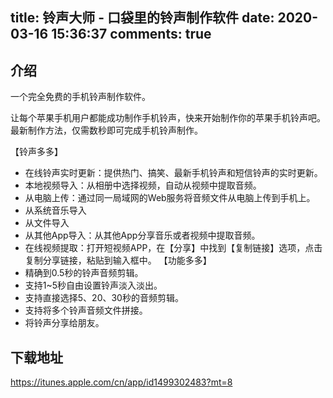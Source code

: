 title: 铃声大师 - 口袋里的铃声制作软件
date: 2020-03-16 15:36:37
comments: true
---

## 介绍
一个完全免费的手机铃声制作软件。

让每个苹果手机用户都能成功制作手机铃声，快来开始制作你的苹果手机铃声吧。最新制作方法，仅需数秒即可完成手机铃声制作。

【铃声多多】
- 在线铃声实时更新：提供热门、搞笑、最新手机铃声和短信铃声的实时更新。
- 本地视频导入：从相册中选择视频，自动从视频中提取音频。
- 从电脑上传：通过同一局域网的Web服务将音频文件从电脑上传到手机上。
- 从系统音乐导入
- 从文件导入
- 从其他App导入：从其他App分享音乐或者视频中提取音频。
- 在线视频提取：打开短视频APP，在【分享】中找到【复制链接】选项，点击复制分享链接，粘贴到输入框中。
【功能多多】
- 精确到0.5秒的铃声音频剪辑。
- 支持1~5秒自由设置铃声淡入淡出。
- 支持直接选择5、20、30秒的音频剪辑。
- 支持将多个铃声音频文件拼接。
- 将铃声分享给朋友。

## 下载地址
<https://itunes.apple.com/cn/app/id1499302483?mt=8>